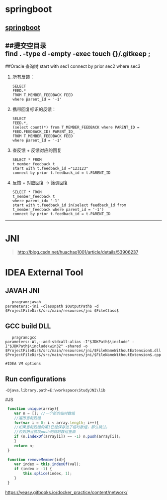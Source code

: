 # springboot
[springboot](http://blog.didispace.com/books/spring-boot-reference/IV.%20Spring%20Boot%20features/27.1.1.%20Spring%20MVC%20auto-configuration.html)  
---
##提交空目录  
    find . -type d -empty -exec touch {}/.gitkeep \;
---  
##Oracle 查询树
    start with sec1 connect by prior sec2 where sec3
1. 所有反馈：
    ```
    SELECT
    FEED.*
    FROM T_MEMBER_FEEDBACK FEED
    where parent_id = '-1'
    ```
2. 携带回复标识的反馈：
    ```
    SELECT 
    FEED.*,
    (select count(*) from T_MEMBER_FEEDBACK where PARENT_ID = FEED.FEEDBACK_ID) PARENT_ID_
    FROM T_MEMBER_FEEDBACK FEED
    where parent_id = '-1'
    ```
3. 查反馈 + 反馈对应的回复
    ```
    SELECT * FROM
    t_member_feedback t
    start with t.feedback_id ="123123"
    connect by prior t.feedback_id = t.PARENT_ID
    ```
    
4. 反馈 + 对应回复 -> 筛调回复
    ```
    SELECT * FROM
    t_member_feedback t
    where parent_id= '-1'
    start with t.feedback_id in(select feedback_id from t_member_feedback where parent_id = '-1')
    connect by prior t.feedback_id = t.PARENT_ID
    ```
---

# JNI
 >http://blog.csdn.net/huachao1001/article/details/53906237  
 
# IDEA External Tool
## JAVAH JNI
```
   pragram:javah
parameters:-jni -classpath $OutputPath$ -d $ProjectFileDir$/src/main/resources/jni $FileClass$
```

## GCC build DLL
```
   pragram:gcc
parameters:-Wl,--add-stdcall-alias -I"$JDKPath$\include" -I"$JDKPath$\include\win32" -shared -o $ProjectFileDir$/src/main/resources/jni/$FileNameWithoutExtension$.dll $ProjectFileDir$/src/main/resources/jni/$FileNameWithoutExtension$.cpp

#IDEA VM options
```
## Run configurations
```
-Djava.library.path=E:\workspace\StudyJNI\lib
```

#JS
```javascript
 function unique(array){
 	var n = []; //一个新的临时数组 
 	//遍历当前数组 
 	for(var i = 0; i < array.length; i++){ 
 	//如果当前数组的第i已经保存进了临时数组，那么跳过， 
 	//否则把当前项push到临时数组里面 
 	if (n.indexOf(array[i]) == -1) n.push(array[i]); 
 	} 
 	return n; 
 }
 
 function removeMember(id){
 	var index = this.indexOf(val);
 	if (index > -1) {
 		this.splice(index, 1);
 	}
 }
```
https://yeasy.gitbooks.io/docker_practice/content/network/